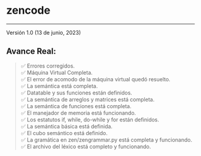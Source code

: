 # zencode
-----------------------------------------------------------
Versión 1.0 (13 de junio, 2023)   

## Avance Real:
> ✅ Errores corregidos.  
> ✅ Máquina Virtual Completa.  
> ✅ El error de acomodo de la máquina virtual quedó resuelto.  
> ✅ La semántica está completa.  
> ✅ Datatable y sus funciones están definidos.  
> ✅ La semántica de arreglos y matrices está completa.  
> ✅ La semántica de funciones está completa.  
> ✅ El manejador de memoria está funcionando.  
> ✅ Los estatutos if, while, do-while y for están definidos.  
> ✅ La semántica básica está definida.  
> ✅ El cubo semántico está definido.  
> ✅ La gramática en zen/zengrammar.py está completa y funcionando.  
> ✅ El archivo del léxico está completo y funcionando.
